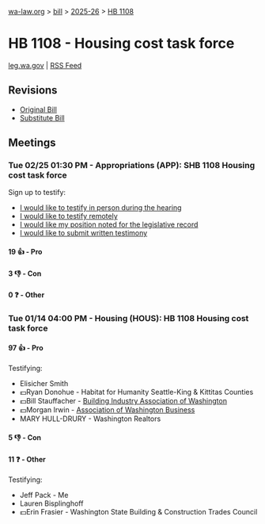 [wa-law.org](/) > [bill](/bill/) > [2025-26](/bill/2025-26/) > [HB 1108](/bill/2025-26/hb/1108/)

# HB 1108 - Housing cost task force
[leg.wa.gov](https://app.leg.wa.gov/billsummary?BillNumber=1108&Year=2025&Initiative=false) | [RSS Feed](./rss.xml)

## Revisions
* [Original Bill](1/)
* [Substitute Bill](S/)

## Meetings
### Tue 02/25 01:30 PM - Appropriations (APP): SHB 1108 Housing cost task force
Sign up to testify:
* [I would like to testify in person during the hearing](https://app.leg.wa.gov/csi/Testifier/Add?chamber=House&mId=32907&aId=165012&caId=26210&tId=1)
* [I would like to testify remotely](https://app.leg.wa.gov/csi/Testifier/Add?chamber=House&mId=32907&aId=165012&caId=26210&tId=2)
* [I would like my position noted for the legislative record](https://app.leg.wa.gov/csi/Testifier/Add?chamber=House&mId=32907&aId=165012&caId=26210&tId=3)
* [I would like to submit written testimony](https://app.leg.wa.gov/csi/Testifier/Add?chamber=House&mId=32907&aId=165012&caId=26210&tId=4)

#### 19 👍 - Pro

#### 3 👎 - Con

#### 0 ❓ - Other

### Tue 01/14 04:00 PM - Housing (HOUS): HB 1108 Housing cost task force
#### 97 👍 - Pro
Testifying:
* Elisicher Smith
* 💵Ryan Donohue - Habitat for Humanity Seattle-King & Kittitas Counties
* 💵Bill Stauffacher - [Building Industry Association of Washington](/org/building_industry_association_of_washington/)
* 💵Morgan Irwin - [Association of Washington Business](/org/association_of_washington_business/)
* MARY HULL-DRURY - Washington Realtors

#### 5 👎 - Con

#### 11 ❓ - Other
Testifying:
* Jeff Pack - Me
* Lauren Bisplinghoff
* 💵Erin Frasier - Washington State Building & Construction Trades Council
